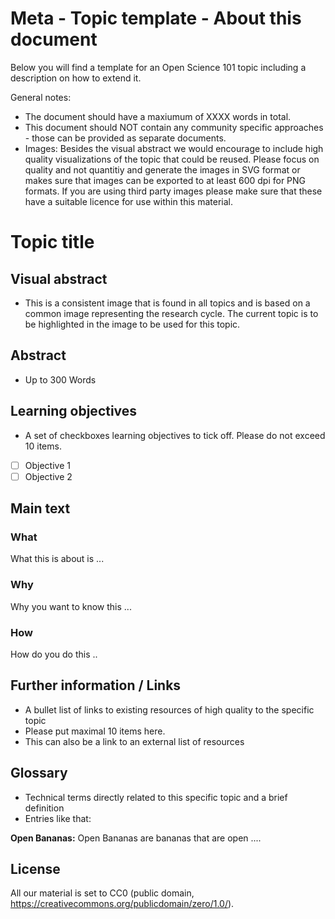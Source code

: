 # Meta - Topic template - About this document

Below you will find a template for an Open Science 101 topic including a description on how to extend it.

General notes:

* The document should have a maxiumum of XXXX words in total.
* This document should NOT contain any community specific approaches - those can be provided as separate documents.
* Images: Besides the visual abstract we would encourage to include high quality visualizations of the topic that could be reused. Please focus on quality and not quantitiy and generate the images in SVG format or makes sure that images can be exported to at least 600 dpi for PNG formats. If you are using third party images please make sure that these have a suitable licence for use within this material.


# Topic title

## Visual abstract

* This is a consistent image that is found in all topics and is based on a common image representing the research cycle. The current topic is to be highlighted in the image to be used for this topic.


## Abstract

* Up to 300 Words


## Learning objectives

* A set of checkboxes learning objectives to tick off. Please do not exceed 10 items.

- [ ] Objective 1 
- [ ] Objective 2

## Main text

### What

What this is about is ...

### Why

Why you want to know this ...

### How

How do you do this ..

## Further information / Links

* A bullet list of links to existing resources of high quality to the specific topic
* Please put maximal 10 items here.
* This can also be a link to an external list of resources

## Glossary

* Technical terms directly related to this specific topic and a brief definition
* Entries like that: 

**Open Bananas:** Open Bananas are bananas that are open ....

## License

All our material is set to CC0 (public domain, https://creativecommons.org/publicdomain/zero/1.0/).
